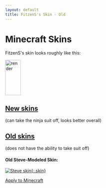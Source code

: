 ```yaml
---
layout: default
title: FitzenS's Skin - Old
---
```


<style>
	img[alt=render] {
		width: 50px;
		height: 113
	}
	img.skin {
		width: 128px;
		height: 128px;
		border: 1px solid white
	}
</style>
# Minecraft Skins

FitzenS's skin looks roughly like this:

![render](//crafatar.com/renders/body/d6e9c718-0ecb-4a17-9715-66274374e518?overlay=true)

## [New skins]()
(can take the ninja suit off, looks better overall)

## [Old skins](../old)
(does not have the ability to take suit off)

#### Old Steve-Modeled Skin:

[![Steve skin](//nfitzen.keybase.pub/mc-skin/FitzenS/old/alex.png){:.skin}](//keybase.pub/nfitzen/mc-skin/FitzenS/old/steve.png)

[Apply to Minecraft](apply/steve)